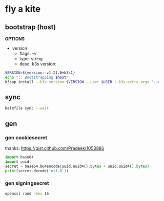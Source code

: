 # fly a kite

## bootstrap (host)

**OPTIONS**

* version
  * flags: -v
  * type: string
  * desc: k3s version:

```bash
VERSION=${version:-v1.21.0+k3s1}
echo ":: Bootstrapping $host"
k3sup install --k3s-version $VERSION --user $USER --k3s-extra-args '--disable traefik' --host $host
```

## sync

```bash
helmfile sync --wait
```

## gen

### gen cookiesecret

thanks: https://gist.github.com/Pradeek/1053886

```python
import base64
import uuid
secret = base64.b64encode(uuid.uuid4().bytes + uuid.uuid4().bytes)
print(secret.decode('utf-8'))
```

### gen signingsecret

```bash
openssl rand -hex 16
```

